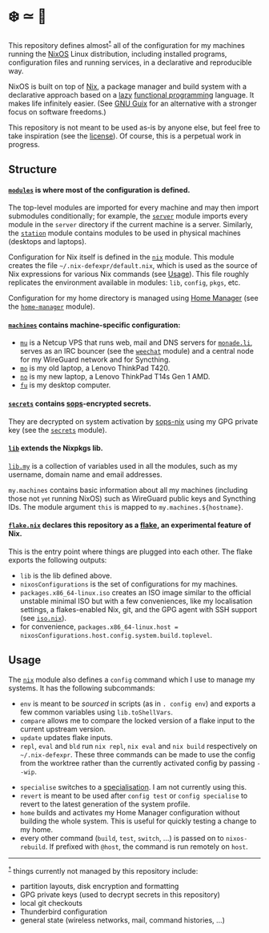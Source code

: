 # ❄️ ≃ 💙

This repository defines almost<sup id=top-almost>[†](#almost)</sup> all of the
configuration for my machines running the [NixOS](https://nixos.org/) Linux
distribution, including installed programs, configuration files and running
services, in a declarative and reproducible way.

NixOS is built on top of [Nix](https://nixos.org/manual/nix/stable/#chap-introduction),
a package manager and build system with a declarative approach based on a
[lazy](https://en.wikipedia.org/wiki/Lazy_evaluation)
[functional programming](https://en.wikipedia.org/wiki/Functional_programming)
language. It makes life infinitely easier. (See [GNU Guix](https://guix.gnu.org/)
for an alternative with a stronger focus on software freedoms.)

This repository is not meant to be used as-is by anyone else, but feel free to take
inspiration (see the [license](https://github.com/ncfavier/config/blob/main/LICENSE)).
Of course, this is a perpetual work in progress.

## Structure

#### [`modules`](https://github.com/ncfavier/config/tree/main/modules) is where most of the configuration is defined.

The top-level modules are imported for every machine and may then import submodules conditionally;
for example, the [`server`](https://github.com/ncfavier/config/blob/main/modules/server/default.nix)
module imports every module in the `server` directory if the current machine is
a server. Similarly, the [`station`](https://github.com/ncfavier/config/blob/main/modules/station/default.nix)
module contains modules to be used in physical machines (desktops and laptops).

Configuration for Nix itself is defined in the [`nix`](https://github.com/ncfavier/config/blob/main/modules/nix.nix) module.
This module creates the file `~/.nix-defexpr/default.nix`, which is used as the
source of Nix expressions for various Nix commands (see [Usage](#usage)).
This file roughly replicates the environment available in modules: `lib`, `config`, `pkgs`, etc.

Configuration for my home directory is managed using [Home Manager](https://github.com/nix-community/home-manager)
(see the [`home-manager`](https://github.com/ncfavier/config/blob/main/modules/home-manager.nix) module).

#### [`machines`](https://github.com/ncfavier/config/tree/main/machines) contains machine-specific configuration:

- [`mu`](https://github.com/ncfavier/config/blob/main/machines/mu.nix) is a
  Netcup VPS that runs web, mail and DNS servers for [`monade.li`](https://monade.li),
  serves as an IRC bouncer (see the [`weechat`](https://github.com/ncfavier/config/blob/main/modules/server/weechat/default.nix) module)
  and a central node for my WireGuard network and for Syncthing.
- [`mo`](https://github.com/ncfavier/config/blob/main/machines/mo.nix) is my
  old laptop, a Lenovo ThinkPad T420.
- [`no`](https://github.com/ncfavier/config/blob/main/machines/no.nix) is my
  new laptop, a Lenovo ThinkPad T14s Gen 1 AMD.
- [`fu`](https://github.com/ncfavier/config/blob/main/machines/fu.nix) is my
  desktop computer.

#### [`secrets`](https://github.com/ncfavier/config/tree/main/secrets) contains [sops](https://github.com/mozilla/sops)-encrypted secrets.

They are decrypted on system activation by [sops-nix](https://github.com/Mic92/sops-nix)
using my GPG private key (see the [`secrets`](https://github.com/ncfavier/config/blob/main/modules/secrets.nix) module).

#### [`lib`](https://github.com/ncfavier/config/blob/main/lib/default.nix) extends the Nixpkgs lib.

[`lib.my`](https://github.com/ncfavier/config/blob/main/lib/my.nix) is a collection
of variables used in all the modules, such as my username, domain name and
email addresses.

`my.machines` contains basic information about all my machines (including those
not <small>yet</small> running NixOS) such as WireGuard public keys and Syncthing IDs.
The module argument `this` is mapped to `my.machines.${hostname}`.

#### [`flake.nix`](https://github.com/ncfavier/config/blob/main/flake.nix) declares this repository as a [flake](https://github.com/tweag/rfcs/blob/flakes/rfcs/0049-flakes.md), an experimental feature of Nix.

This is the entry point where things are plugged into each other. The flake
exports the following outputs:
- `lib` is the lib defined above.
- `nixosConfigurations` is the set of configurations for my machines.
- `packages.x86_64-linux.iso` creates an ISO image similar to the official
  unstable minimal ISO but with a few conveniences, like my localisation settings,
  a flakes-enabled Nix, git, and the GPG agent with SSH support
  (see [`iso.nix`](https://github.com/ncfavier/config/blob/main/iso.nix)).
- for convenience, `packages.x86_64-linux.host = nixosConfigurations.host.config.system.build.toplevel`.

## Usage

The [`nix`](https://github.com/ncfavier/config/blob/main/modules/nix.nix)
module also defines a `config` command which I use to manage my systems. It has the
following subcommands:

- `env` is meant to be *sourced* in scripts (as in `. config env`) and exports
  a few common variables using `lib.toShellVars`.
- `compare` allows me to compare the locked version of a flake input to the current upstream version.
- `update` updates flake inputs.
- `repl`, `eval` and `bld` run `nix repl`, `nix eval` and `nix build` respectively on `~/.nix-defexpr`. These three commands can be made to use the config from the worktree rather than the currently activated config by passing `--wip`.
<!-- markdown-link-check-disable-next-line -->
- `specialise` switches to a [specialisation](https://nixos.org/manual/nixos/unstable/options.html#opt-specialisation). I am not currently using this.
- `revert` is meant to be used after `config test` or `config specialise` to revert to the latest generation of the system profile.
- `home` builds and activates my Home Manager configuration without building the whole
  system. This is useful for quickly testing a change to my home.
- every other command (`build`, `test`, `switch`, …) is passed on to `nixos-rebuild`.
  If prefixed with `@host`, the command is run remotely on `host`.

---------------

<sup id=almost>[†](#top-almost)</sup> things currently not managed by this repository include:
- partition layouts, disk encryption and formatting
- GPG private keys (used to decrypt secrets in this repository)
- local git checkouts
- Thunderbird configuration
- general state (wireless networks, mail, command histories, …)
